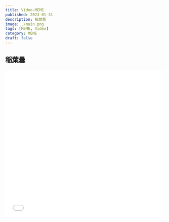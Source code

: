 ```yaml
---
title: Video-MEME
published: 2023-01-31
description: 稲葉曇
image: ./main.png
tags: [MEME, Video]
category: MEME
draft: false
---
```


## 稲葉曇
<iframe width="100%" height="468" src="//player.bilibili.com/player.html?bvid=BV1fK4y1s7Qf&p=1" scrolling="no" border="0" frameborder="no" framespacing="0" allowfullscreen="true"> </iframe>
